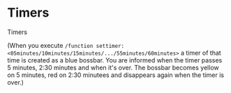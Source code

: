 # Timers

Timers

(When you execute `/function settimer:<05minutes/10minutes/15minutes/.../55minutes/60minutes>` a timer of that time is created as a blue bossbar. You are informed when the timer passes 5 minutes, 2:30 minutes and when it's over. The bossbar becomes yellow on 5 minutes, red on 2:30 minutees and disappears again when the timer is over.)

